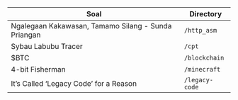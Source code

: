 | Soal | Directory |
|---|---|
| Ngalegaan Kakawasan, Tamamo Silang - Sunda Priangan | `/http_asm` |
| Sybau Labubu Tracer | `/cpt` |
| $BTC | `/blockchain` |
| 4-bit Fisherman | `/minecraft` |
| It’s Called ‘Legacy Code’ for a Reason | `/legacy-code` |
